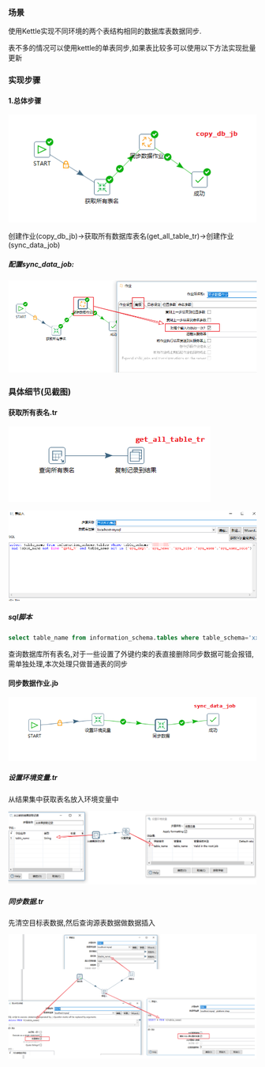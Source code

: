 ### 场景

使用Kettle实现不同环境的两个表结构相同的数据库表数据同步.

表不多的情况可以使用kettle的单表同步,如果表比较多可以使用以下方法实现批量更新

### 实现步骤

#### 1.总体步骤



![1](.\images\1.png)



创建作业(copy_db_jb)->获取所有数据库表名(get_all_table_tr)->创建作业(sync_data_job)

##### 配置sync_data_job:

![4](.\images\4.png)

### 具体细节(见截图)

#### 获取所有表名.tr

![2](.\images\2.png)

![3](.\images\3.png)

##### sql脚本

```sql
select table_name from information_schema.tables where table_schema='xxxx' 
```

查询数据库所有表名,对于一些设置了外键约束的表直接删除同步数据可能会报错,需单独处理,本次处理只做普通表的同步

#### 同步数据作业.jb

![5](.\images\5.png)

##### 设置环境变量.tr

从结果集中获取表名放入环境变量中

![6](.\images\6.png)

##### 同步数据.tr

先清空目标表数据,然后查询源表数据做数据插入

![7](.\images\7.png)